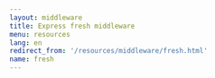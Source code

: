```yaml
---
layout: middleware
title: Express fresh middleware
menu: resources
lang: en
redirect_from: '/resources/middleware/fresh.html'
name: fresh
---
```

